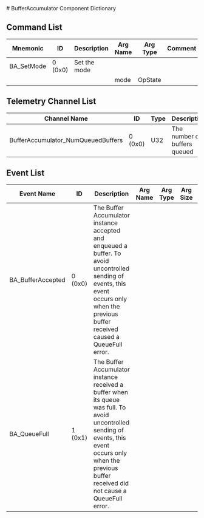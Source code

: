 <title>BufferAccumulator Component Dictionary</title>
# BufferAccumulator Component Dictionary


## Command List

|Mnemonic|ID|Description|Arg Name|Arg Type|Comment
|---|---|---|---|---|---|
|BA_SetMode|0 (0x0)|Set the mode| | |
| | | |mode|OpState||

## Telemetry Channel List

|Channel Name|ID|Type|Description|
|---|---|---|---|
|BufferAccumulator_NumQueuedBuffers|0 (0x0)|U32|The number of buffers queued|

## Event List

|Event Name|ID|Description|Arg Name|Arg Type|Arg Size|Description
|---|---|---|---|---|---|---|
|BA_BufferAccepted|0 (0x0)|The Buffer Accumulator instance accepted and enqueued a buffer. To avoid uncontrolled sending of events, this event occurs only when the previous buffer received caused a QueueFull error.| | | | |
|BA_QueueFull|1 (0x1)|The Buffer Accumulator instance received a buffer when its queue was full. To avoid uncontrolled sending of events, this event occurs only when the previous buffer received did not cause a QueueFull error.| | | | |

